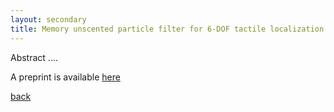 ```yaml
---
layout: secondary
title: Memory unscented particle filter for 6-DOF tactile localization
---
```




Abstract ....

A preprint is available [here](https://arxiv.org/pdf/1607.02757.pdf)

[back](./)
